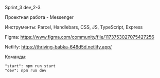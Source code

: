 Sprint_3 dev_2-3

Проектная работа - Messenger 

Инструменты: Parcel, Handlebars, CSS, JS, TypeScript, Express

Figma: https://www.figma.com/community/file/1173753027075427256

Netlify: https://thriving-babka-648d5d.netlify.app/




Команды:

    "start": npm run start
    "dev": npm run dev

